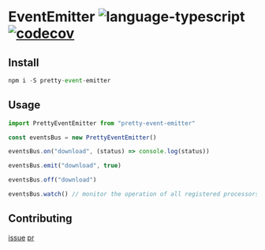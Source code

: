 # EventEmitter ![language-typescript](https://img.shields.io/badge/typescript-blue?style=flat&logo=typescript&logoColor=white) [![codecov](https://codecov.io/gh/weirui88888/pretty-event-emitter/branch/master/graph/badge.svg?token=T9PAH7EJN1)](https://codecov.io/gh/weirui88888/pretty-event-emitter)

## Install

```javascript
npm i -S pretty-event-emitter
```

## Usage

```javascript
import PrettyEventEmitter from "pretty-event-emitter"

const eventsBus = new PrettyEventEmitter()

eventsBus.on("download", (status) => console.log(status))

eventsBus.emit("download", true)

eventsBus.off("download")

eventsBus.watch() // monitor the operation of all registered processors
```

## Contributing

[issue](https://github.com/weirui88888/pretty-event-emitter/issues)
[pr](https://github.com/weirui88888/pretty-event-emitter/pulls)
